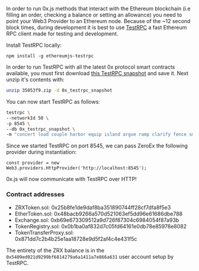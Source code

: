 In order to run 0x.js methods that interact with the Ethereum blockchain (i.e filling an order, checking a balance or setting an allowance) you need to point your Web3 Provider to an Ethereum node. Because of the ~12 second block times, during development it is best to use [TestRPC](https://github.com/ethereumjs/testrpc) a fast Ethereum RPC client made for testing and development.

Install TestRPC locally:

```
npm install -g ethereumjs-testrpc
```

In order to run TestRPC with all the latest 0x protocol smart contracts available, you must first download [this TestRPC snapshot](https://s3.amazonaws.com/testrpc-shapshots/35053f9.zip) and save it. Next unzip it's contents with:

```bash
unzip 35053f9.zip -d 0x_testrpc_snapshot
```

You can now start TestRPC as follows:

```bash
testrpc \
--networkId 50 \
-p 8545 \
--db 0x_testrpc_snapshot \
-m "concert load couple harbor equip island argue ramp clarify fence smart topic"
```

Since we started TestRPC on port 8545, we can pass ZeroEx the following provider during instantiation:

```
const provider = new Web3.providers.HttpProvider('http://localhost:8545');
```

0x.js will now communicate with TestRPC over HTTP!

### Contract addresses

- ZRXToken.sol: 0x25b8fe1de9daf8ba351890744ff28cf7dfa8f5e3
- EtherToken.sol: 0x48bacb9266a570d521063ef5dd96e61686dbe788
- Exchange.sol: 0xb69e673309512a9d726f87304c6984054f87a93b
- TokenRegistry.sol: 0x0b1ba0af832d7c05fd64161e0db78e85978e8082
- TokenTransferProxy.sol: 0x871dd7c2b4b25e1aa18728e9d5f2af4c4e431f5c

The entirety of the ZRX balance is in the `0x5409ed021d9299bf6814279a6a1411a7e866a631` user account setup by TestRPC.
